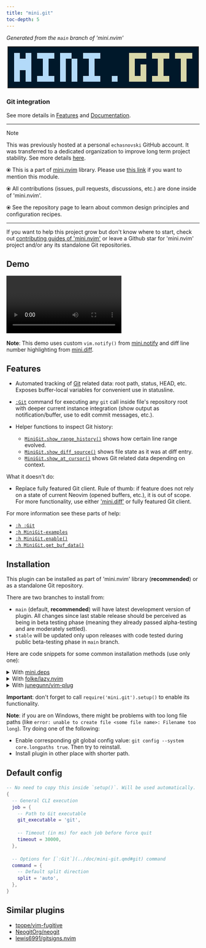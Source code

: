 ```yaml
---
title: "mini.git"
toc-depth: 5
---
```


_Generated from the `main` branch of 'mini.nvim'_

<p align="center"> <img src="https://github.com/nvim-mini/assets/blob/main/logo-2/logo-git_readme.png?raw=true" alt="mini.git" style="max-width:100%;border:solid 2px"/> </p>

### Git integration

See more details in [Features](#features) and [Documentation](../doc/mini-git.qmd).

---

> [!NOTE]
> This was previously hosted at a personal `echasnovski` GitHub account. It was transferred to a dedicated organization to improve long term project stability. See more details [here](https://github.com/nvim-mini/mini.nvim/discussions/1970).

⦿ This is a part of [mini.nvim](https://github.com/nvim-mini/mini.nvim) library. Please use [this link](https://github.com/nvim-mini/mini.nvim/blob/main/readmes/mini-git.md) if you want to mention this module.

⦿ All contributions (issues, pull requests, discussions, etc.) are done inside of 'mini.nvim'.

⦿ See the repository page to learn about common design principles and configuration recipes.

---

If you want to help this project grow but don't know where to start, check out [contributing guides of 'mini.nvim'](https://github.com/nvim-mini/mini.nvim/blob/main/CONTRIBUTING.md) or leave a Github star for 'mini.nvim' project and/or any its standalone Git repositories.

## Demo

![](https://github.com/nvim-mini/assets/blob/main/demo/demo-git.mp4?raw=true)

**Note**: This demo uses custom `vim.notify()` from [mini.notify](https://github.com/nvim-mini/mini.nvim/blob/main/readmes/mini-notify.md) and diff line number highlighting from [mini.diff](https://github.com/nvim-mini/mini.nvim/blob/main/readmes/mini-diff.md).

## Features

- Automated tracking of [Git](https://git-scm.com/) related data: root path, status, HEAD, etc. Exposes buffer-local variables for convenient use in statusline.

- [`:Git`](../doc/mini-git.qmd#git) command for executing any `git` call inside file's repository root with deeper current instance integration (show output as notification/buffer, use to edit commit messages, etc.).

- Helper functions to inspect Git history:
    - [`MiniGit.show_range_history()`](../doc/mini-git.qmd#minigit.show_range_history) shows how certain line range evolved.
    - [`MiniGit.show_diff_source()`](../doc/mini-git.qmd#minigit.show_diff_source) shows file state as it was at diff entry.
    - [`MiniGit.show_at_cursor()`](../doc/mini-git.qmd#minigit.show_at_cursor) shows Git related data depending on context.

What it doesn't do:

- Replace fully featured Git client. Rule of thumb: if feature does not rely on a state of current Neovim (opened buffers, etc.), it is out of scope. For more functionality, use either ['mini.diff'](https://github.com/nvim-mini/mini.nvim/blob/main/readmes/mini-diff.md) or fully featured Git client.

For more information see these parts of help:

- [`:h :Git`](../doc/mini-git.qmd#git)
- [`:h MiniGit-examples`](../doc/mini-git.qmd#minigit-examples)
- [`:h MiniGit.enable()`](../doc/mini-git.qmd#minigit.enable)
- [`:h MiniGit.get_buf_data()`](../doc/mini-git.qmd#minigit.get_buf_data)

## Installation

This plugin can be installed as part of 'mini.nvim' library (**recommended**) or as a standalone Git repository.

There are two branches to install from:

- `main` (default, **recommended**) will have latest development version of plugin. All changes since last stable release should be perceived as being in beta testing phase (meaning they already passed alpha-testing and are moderately settled).
- `stable` will be updated only upon releases with code tested during public beta-testing phase in `main` branch.

Here are code snippets for some common installation methods (use only one):

<details>
<summary>With <a href="https://github.com/nvim-mini/mini.nvim/blob/main/readmes/mini-deps.md">mini.deps</a></summary>

- 'mini.nvim' library:

    | Branch | Code snippet                                  |
    |--------|-----------------------------------------------|
    | Main   | *Follow recommended ‘mini.deps’ installation* |
    | Stable | *Follow recommended ‘mini.deps’ installation* |

- Standalone plugin:

    | Branch | Code snippet                                                  |
    |--------|---------------------------------------------------------------|
    | Main   | `add(‘nvim-mini/mini-git’)`                                   |
    | Stable | `add({ source = ‘nvim-mini/mini-git’, checkout = ‘stable’ })` |

</details>

<details>
<summary>With <a href="https://github.com/folke/lazy.nvim">folke/lazy.nvim</a></summary>

- 'mini.nvim' library:

    | Branch | Code snippet                                  |
    |--------|-----------------------------------------------|
    | Main   | `{ 'nvim-mini/mini.nvim', version = false },` |
    | Stable | `{ 'nvim-mini/mini.nvim', version = '*' },`   |

- Standalone plugin:

    | Branch | Code snippet                                 |
    |--------|----------------------------------------------|
    | Main   | `{ 'nvim-mini/mini-git', version = false },` |
    | Stable | `{ 'nvim-mini/mini-git', version = '*' },`   |

</details>

<details>
<summary>With <a href="https://github.com/junegunn/vim-plug">junegunn/vim-plug</a></summary>

- 'mini.nvim' library:

    | Branch | Code snippet                                         |
    |--------|------------------------------------------------------|
    | Main   | `Plug 'nvim-mini/mini.nvim'`                         |
    | Stable | `Plug 'nvim-mini/mini.nvim', { 'branch': 'stable' }` |

- Standalone plugin:

    | Branch | Code snippet                                        |
    |--------|-----------------------------------------------------|
    | Main   | `Plug 'nvim-mini/mini-git'`                         |
    | Stable | `Plug 'nvim-mini/mini-git', { 'branch': 'stable' }` |

</details>

**Important**: don't forget to call `require('mini.git').setup()` to enable its functionality.

**Note**: if you are on Windows, there might be problems with too long file paths (like `error: unable to create file <some file name>: Filename too long`). Try doing one of the following:

- Enable corresponding git global config value: `git config --system core.longpaths true`. Then try to reinstall.
- Install plugin in other place with shorter path.

## Default config

```lua
-- No need to copy this inside `setup()`. Will be used automatically.
{
  -- General CLI execution
  job = {
    -- Path to Git executable
    git_executable = 'git',

    -- Timeout (in ms) for each job before force quit
    timeout = 30000,
  },

  -- Options for [`:Git`](../doc/mini-git.qmd#git) command
  command = {
    -- Default split direction
    split = 'auto',
  },
}
```

## Similar plugins

- [tpope/vim-fugitive](https://github.com/tpope/vim-fugitive)
- [NeogitOrg/neogit](https://github.com/NeogitOrg/neogit)
- [lewis6991/gitsigns.nvim](https://github.com/lewis6991/gitsigns.nvim)
